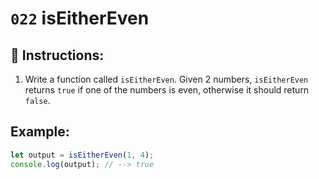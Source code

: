 # `022` isEitherEven

## 📝 Instructions:

1. Write a function called `isEitherEven`. Given 2 numbers, `isEitherEven` returns `true` if one of the numbers is even, otherwise it should return `false`.

## Example:

```Javascript
let output = isEitherEven(1, 4);
console.log(output); // --> true
```
